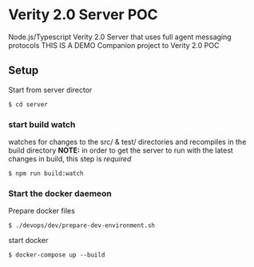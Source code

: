 # Verity 2.0 Server POC
Node.js/Typescript Verity 2.0 Server that uses full agent messaging protocols
THIS IS A DEMO
Companion project to Verity 2.0 POC

## Setup
Start from server director
```
$ cd server
```

### start build watch
watches for changes to the src/ & test/ directories and recompiles in the build directory
**NOTE:** in order to get the server to run with the latest changes in build, this step is *required*
```
$ npm run build:watch
```
### Start the docker daemeon
Prepare docker files
```
$ ./devops/dev/prepare-dev-environment.sh
```
start docker
```
$ docker-compose up --build
```